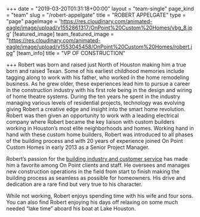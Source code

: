 +++
date = "2019-03-20T01:31:18+00:00"
layout = "team-single"
page_kind = "team"
slug = "/robert-appelgate"
title = "ROBERT APPELGATE"
type = "page"
pageImage = 'https://res.cloudinary.com/animated-eagle/image/upload/v1552861317/OnPoint%20Custom%20Homes/vbg_8.jpg'
[featured_image]
team_featured_image = "https://res.cloudinary.com/animated-eagle/image/upload/v1553045458/OnPoint%20Custom%20Homes/robert.jpg"
[team_info]
title = "VP OF CONSTRUCTION"

+++
Robert was born and raised just North of Houston making him a true born and raised Texan. Some of his earliest childhood memories include tagging along to work with his father, who worked in the home remodeling business. As he grew older, these experiences lead him to pursue a career in the construction industry with his first role being in the design and wiring of home theatre systems. During the ten years he spent in the industry managing various levels of residential projects, technology was evolving giving Robert a creative edge and insight into the smart home revolution. Robert was then given an opportunity to work with a leading electrical company where Robert became the key liaison with custom builders working in Houston’s most elite neighborhoods and homes. Working hand in hand with these custom home builders, Robert was introduced to all phases of the building process and with 20 years of experience joined On Point Custom Homes in early 2013 as a Senior Project Manager.

Robert’s passion for the [building industry and customer service](https://onpointcustomhomes.com/about-us/design-build/) has made him a favorite among On Point clients and staff. He oversees and manages new construction operations in the field from start to finish making the building process as seamless as possible for homeowners. His drive and dedication are a rare find but very true to his character.

While not working, Robert enjoys spending time with his wife and four sons. You can also find Robert enjoying his days off relaxing on some much needed “lake time” aboard his boat at Lake Houston.